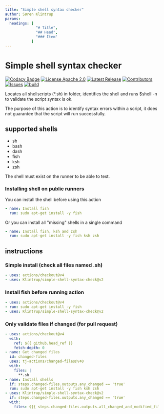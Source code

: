 ```yaml
---
title: "Simple shell syntax checker"
author: Søren Klintrup
params:
  headings: [
              "# Title",
              "## Head",
              "### Item"
            ]
---
```


# Simple shell syntax checker

[![Codacy Badge](https://app.codacy.com/project/badge/Grade/c12b74a6c6504e88b38ea605ff2d5352)](https://app.codacy.com/gh/Klintrup/simple-shell-syntax-check/dashboard)
[![License Apache 2.0](https://img.shields.io/github/license/Klintrup/simple-shell-syntax-check)](https://github.com/Klintrup/simple-shell-syntax-check/blob/main/LICENSE)
[![Latest Release](https://img.shields.io/github/v/release/Klintrup/simple-shell-syntax-check)](https://github.com/Klintrup/simple-shell-syntax-check/releases)
[![Contributors](https://img.shields.io/github/contributors-anon/Klintrup/simple-shell-syntax-check)](https://github.com/Klintrup/simple-shell-syntax-check/graphs/contributors)
[![Issues](https://img.shields.io/github/issues/Klintrup/simple-shell-syntax-check)](https://github.com/Klintrup/simple-shell-syntax-check/issues)
[![build](https://img.shields.io/github/actions/workflow/status/Klintrup/simple-shell-syntax-check/lint-shell.yml)](https://github.com/Klintrup/simple-shell-syntax-check/actions/workflows/lint-shell.yml)

Locates all shellscripts (\*.sh) in folder, identifies the shell and runs $shell -n to validate the script syntax is ok.

The purpose of this action is to identify syntax errors within a script, it does not guarantee that the script will run successfully.

## supported shells

- sh
- bash
- dash
- fish
- ksh
- zsh

The shell must exist on the runner to be able to test.

### Installing shell on public runners

You can install the shell before using this action

```yaml
- name: Install fish
  run: sudo apt-get install -y fish
```

Or you can install all "missing" shells in a single command

```yaml
- name: Install fish, ksh and zsh
  run: sudo apt-get install -y fish ksh zsh
```

## instructions

### Simple install (check all files named .sh)

```yaml
- uses: actions/checkout@v4
- uses: Klintrup/simple-shell-syntax-check@v2
```

### Install fish before running action

```yaml
- uses: actions/checkout@v4
- run: sudo apt-get install -y fish
- uses: Klintrup/simple-shell-syntax-check@v2
```

### Only validate files if changed (for pull request)

```yaml
- uses: actions/checkout@v4
  with:
    ref: ${{ github.head_ref }}
    fetch-depth: 0
- name: Get changed files
  id: changed-files
  uses: tj-actions/changed-files@v40
  with:
    files: |
      **.sh
- name: Install shells
  if: steps.changed-files.outputs.any_changed == 'true'
  run: sudo apt-get install -y fish ksh zsh
- uses: Klintrup/simple-shell-syntax-check@v2
  if: steps.changed-files.outputs.any_changed == 'true'
  with:
    files: ${{ steps.changed-files.outputs.all_changed_and_modified_files }}
```
